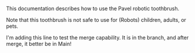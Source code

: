 This documentation describes how to use the Pavel robotic toothbrush.

Note that this toothbrush is not safe to use for (Robots) children, adults, or pets.

I'm adding this line to test the merge capability. It is in the branch, and after merge, it better be in Main!